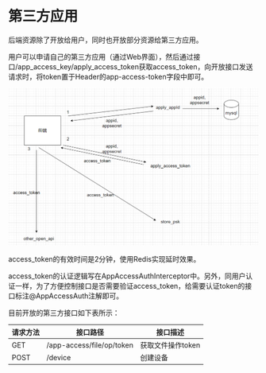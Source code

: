 # 第三方应用

后端资源除了开放给用户，同时也开放部分资源给第三方应用。

用户可以申请自己的第三方应用（通过Web界面），然后通过接口/app_access_key/apply_access_token获取access_token，向开放接口发送请求时，将token置于Header的app-access-token字段中即可。

![企业微信截图_16582851171721](totp-admin-后端架构-第三方应用.png)

access_token的有效时间是2分钟，使用Redis实现延时效果。

access_token的认证逻辑写在AppAccessAuthInterceptor中。另外，同用户认证一样，为了方便控制接口是否需要验证access_token，给需要认证token的接口标注@AppAccessAuth注解即可。

目前开放的第三方接口如下表所示：

| 请求方法 | 接口路径                  | 接口描述          |
| -------- | ------------------------- | ----------------- |
| GET      | /app-access/file/op/token | 获取文件操作token |
| POST     | /device                   | 创建设备          |

